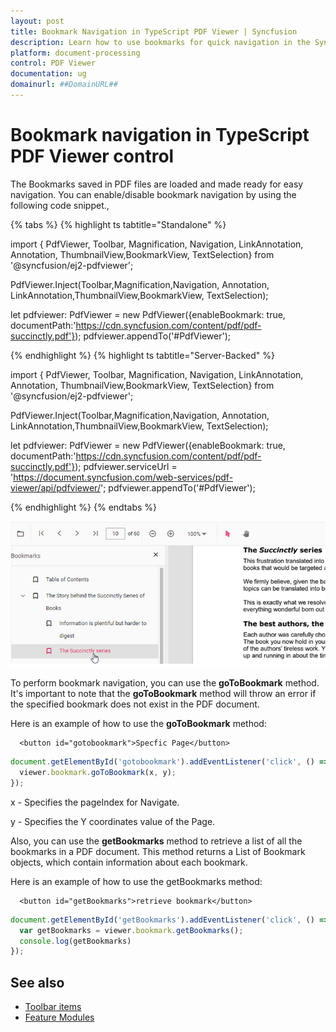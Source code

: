 ```yaml
---
layout: post
title: Bookmark Navigation in TypeScript PDF Viewer | Syncfusion
description: Learn how to use bookmarks for quick navigation in the Syncfusion TypeScript PDF Viewer control, enhancing user experience and accessibility.
platform: document-processing
control: PDF Viewer
documentation: ug
domainurl: ##DomainURL##
---
```


# Bookmark navigation in TypeScript PDF Viewer control

The Bookmarks saved in PDF files are loaded and made ready for easy navigation.
You can enable/disable bookmark navigation by using the following code snippet.,

{% tabs %}
{% highlight ts tabtitle="Standalone" %}


import { PdfViewer, Toolbar, Magnification, Navigation, LinkAnnotation, Annotation, ThumbnailView,BookmarkView, TextSelection} from '@syncfusion/ej2-pdfviewer';

PdfViewer.Inject(Toolbar,Magnification,Navigation, Annotation, LinkAnnotation,ThumbnailView,BookmarkView, TextSelection);

let pdfviewer: PdfViewer = new PdfViewer({enableBookmark: true, documentPath:'https://cdn.syncfusion.com/content/pdf/pdf-succinctly.pdf'});
pdfviewer.appendTo('#PdfViewer');

{% endhighlight %}
{% highlight ts tabtitle="Server-Backed" %}

import { PdfViewer, Toolbar, Magnification, Navigation, LinkAnnotation, Annotation, ThumbnailView,BookmarkView, TextSelection} from '@syncfusion/ej2-pdfviewer';

PdfViewer.Inject(Toolbar,Magnification,Navigation, Annotation, LinkAnnotation,ThumbnailView,BookmarkView, TextSelection);

let pdfviewer: PdfViewer = new PdfViewer({enableBookmark: true, documentPath:'https://cdn.syncfusion.com/content/pdf/pdf-succinctly.pdf'});
pdfviewer.serviceUrl = 'https://document.syncfusion.com/web-services/pdf-viewer/api/pdfviewer/';
pdfviewer.appendTo('#PdfViewer');

{% endhighlight %}
{% endtabs %}

![Alt text](../images/bookmark.png)

To perform bookmark navigation, you can use the **goToBookmark** method. It's important to note that the **goToBookmark** method will throw an error if the specified bookmark does not exist in the PDF document.

Here is an example of how to use the **goToBookmark** method:

```
  <button id="gotobookmark">Specfic Page</button>
```

```ts
document.getElementById('gotobookmark').addEventListener('click', () => {
  viewer.bookmark.goToBookmark(x, y);
});
```

x - Specifies the pageIndex for Navigate.

y - Specifies the Y coordinates value of the Page.

Also, you can use the **getBookmarks** method to retrieve a list of all the bookmarks in a PDF document. This method returns a List of Bookmark objects, which contain information about each bookmark.

Here is an example of how to use the getBookmarks method:

```
  <button id="getBookmarks">retrieve bookmark</button>
```

```ts
document.getElementById('getBookmarks').addEventListener('click', () => {
  var getBookmarks = viewer.bookmark.getBookmarks();
  console.log(getBookmarks)
});
```

## See also

* [Toolbar items](https://help.syncfusion.com/document-processing/pdf/pdf-viewer/javascript-es6/toolbar)
* [Feature Modules](https://help.syncfusion.com/document-processing/pdf/pdf-viewer/javascript-es6/feature-module)